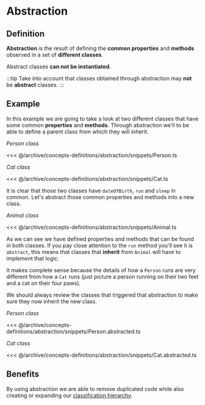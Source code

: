 # Abstraction

## Definition

**Abstraction** is the result of defining the **common properties** and **methods** observed in a set of **different classes**.

Abstract classes **can not be instantiated**.

:::tip
Take into account that classes obtained through abstraction may **not** be **abstract** classes.
:::

## Example

In this example we are going to take a look at two different classes that have some common **properties** and **methods**. Through abstraction we'll to be able to define a parent class from which they will inherit.

_Person class_

<<< @/archive/concepts-definitions/abstraction/snippets/Person.ts

_Cat class_

<<< @/archive/concepts-definitions/abstraction/snippets/Cat.ts

It is clear that those two classes have `dateOfBirth`, `run` and `sleep` in common. Let's abstract those common properties and methods into a new class.

_Animal class_

<<< @/archive/concepts-definitions/abstraction/snippets/Animal.ts

As we can see we have defined properties and methods that can be found in both classes. If you pay close attention to the `run` method you'll see it is `abstract`, this means that classes that **inherit** from `Animal` will have to implement that logic.

It makes complete sense because the details of how a `Person` runs are very different from how a `Cat` runs (just picture a person running on their two feet and a cat on their four paws).

We should always review the classes that triggered that abstraction to make sure they now inherit the new class.

_Person class_

<<< @/archive/concepts-definitions/abstraction/snippets/Person.abstracted.ts

_Cat class_

<<< @/archive/concepts-definitions/abstraction/snippets/Cat.abstracted.ts

## Benefits

By using abstraction we are able to remove duplicated code while also creating or expanding our [classification hierarchy](/archive/concepts-definitions/hierarchy/).
